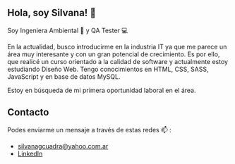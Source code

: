## Hola, soy Silvana! 👋

Soy Ingeniera Ambiental :deciduous_tree: y QA Tester :computer:

En la actualidad, busco introducirme en la industria IT ya que me parece un área muy interesante y con un gran potencial de crecimiento. Es por ello, que realicé un curso orientado a la calidad de software y actualmente estoy estudiando Diseño Web. Tengo conocimientos en HTML, CSS, SASS, JavaScript y en base de datos MySQL. 

Estoy en búsqueda de mi primera oportunidad laboral en el área.

## Contacto

Podes enviarme un mensaje a través de estas redes :mailbox: : 

- silvanagcuadra@yahoo.com.ar
- [LinkedIn](https://www.linkedin.com/in/silvanacuadra/)

<!--
**silvanacuadra/silvanacuadra** is a ✨ _special_ ✨ repository because its `README.md` (this file) appears on your GitHub profile.
